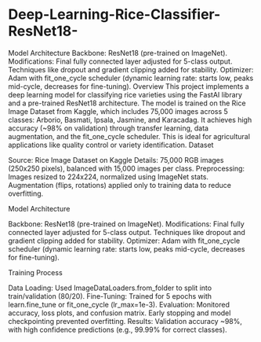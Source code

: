 # Deep-Learning-Rice-Classifier-ResNet18-
Model Architecture  Backbone: ResNet18 (pre-trained on ImageNet). Modifications: Final fully connected layer adjusted for 5-class output. Techniques like dropout and gradient clipping added for stability. Optimizer: Adam with fit_one_cycle scheduler (dynamic learning rate: starts low, peaks mid-cycle, decreases for fine-tuning).
Overview
This project implements a deep learning model for classifying rice varieties using the FastAI library and a pre-trained ResNet18 architecture. The model is trained on the Rice Image Dataset from Kaggle, which includes 75,000 images across 5 classes: Arborio, Basmati, Ipsala, Jasmine, and Karacadag. It achieves high accuracy (~98% on validation) through transfer learning, data augmentation, and the fit_one_cycle scheduler. This is ideal for agricultural applications like quality control or variety identification.
Dataset

Source: Rice Image Dataset on Kaggle
Details: 75,000 RGB images (250x250 pixels), balanced with 15,000 images per class.
Preprocessing: Images resized to 224x224, normalized using ImageNet stats. Augmentation (flips, rotations) applied only to training data to reduce overfitting.

Model Architecture

Backbone: ResNet18 (pre-trained on ImageNet).
Modifications: Final fully connected layer adjusted for 5-class output. Techniques like dropout and gradient clipping added for stability.
Optimizer: Adam with fit_one_cycle scheduler (dynamic learning rate: starts low, peaks mid-cycle, decreases for fine-tuning).

Training Process

Data Loading: Used ImageDataLoaders.from_folder to split into train/validation (80/20).
Fine-Tuning: Trained for 5 epochs with learn.fine_tune or fit_one_cycle (lr_max=1e-3).
Evaluation: Monitored accuracy, loss plots, and confusion matrix. Early stopping and model checkpointing prevented overfitting.
Results: Validation accuracy ~98%, with high confidence predictions (e.g., 99.99% for correct classes).
